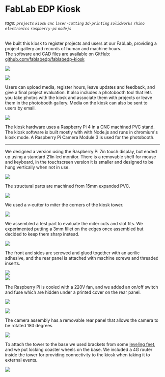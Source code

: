 # FabLab EDP Kiosk

###### tags: `projects` `kiosk` `cnc` `laser-cutting` `3d-printing` `solidworks` `rhino` `electronics` `raspberry-pi` `nodejs`


We built this kiosk to register projects and users at our FabLab, providing a project gallery and records of human and machine hours.  
The software and CAD files are available on GitHub: [github.com/fablabedp/fablabedp-kiosk](https://github.com/fablabedp/fablabedp-kiosk)  

![](https://github.com/fablabedp/fablabedp-wiki/raw/main/projects/images/kiosk/kiosk.jpg)  

![](https://github.com/fablabedp/fablabedp-wiki/raw/main/projects/images/kiosk/ui_project_list.png)  

Users can upload media, register hours, leave updates and feedback, and give a final project evaluation. It also includes a photobooth tool that lets you take photos with the kiosk and associate them with projects or leave them in the photobooth gallery.  Media on the kiosk can also be sent to users by email.

![](https://github.com/fablabedp/fablabedp-wiki/raw/main/projects/images/kiosk/ui_project_details.png)  

The kiosk hardware uses a Raspberry Pi 4 in a CNC machined PVC stand. The kiosk software is built mostly with with Node.js and runs in chromium's kiosk mode. A  Raspberry Pi Camera Module 3 is used for the photobooth.


---

We designed a version using the Raspberry Pi 7in touch display, but ended up using a standard 21in lcd monitor.  There is a removable shelf for mouse and keyboard, in the touchscreen version it is smaller and designed to be hung vertically when not in use.  

![](https://github.com/fablabedp/fablabedp-wiki/raw/main/projects/images/kiosk/kiosk_cad.jpg)  

The structural parts are machined from 15mm expanded PVC.

![](https://github.com/fablabedp/fablabedp-wiki/raw/main/projects/images/kiosk/CNC_parts.jpg)  

We used a v-cutter to miter the corners of the kiosk tower.

![](https://github.com/fablabedp/fablabedp-wiki/raw/main/projects/images/kiosk/vcut_chamfer.jpg)  

We assembled a test part to evaluate the miter cuts and slot fits. We experimented putting a 3mm fillet on the edges once assembled but decided to keep them sharp instead.

![](https://github.com/fablabedp/fablabedp-wiki/raw/main/projects/images/kiosk/test.jpg)  

The front and sides are screwed and glued together with an acrilic adhesive, and the rear panel is attached with machine screws and threaded inserts.

![](https://github.com/fablabedp/fablabedp-wiki/raw/main/projects/images/kiosk/assembly_parts.jpg)  
![](https://github.com/fablabedp/fablabedp-wiki/raw/main/projects/images/kiosk/assembly_glued.jpg)  

The Raspberry Pi is cooled with a 220V fan, and we added an on/off switch and fuse which are hidden under a printed cover on the rear panel.

![](https://github.com/fablabedp/fablabedp-wiki/raw/main/projects/images/kiosk/raspberrypi_assembly.jpg)  

![](https://github.com/fablabedp/fablabedp-wiki/raw/main/projects/images/kiosk/camera_assembly.jpg)  

The camera assembly has a removable rear panel that allows the camera to be rotated 180 degrees.

![](https://github.com/fablabedp/fablabedp-wiki/raw/main/projects/images/kiosk/camera.jpg)  

To attach the tower to the base we used brackets from some [leveling feet](https://www.amazon.es/IGNPION-Nivelador-patas-muebles-piezas/dp/B09XXQ6LMD/), and we put locking coaster wheels on the base.  We included a 4G router inside the tower for providing connectivity to the kiosk when taking it to external events.

![](https://github.com/fablabedp/fablabedp-wiki/raw/main/projects/images/kiosk/kiosk_back.jpg)  






